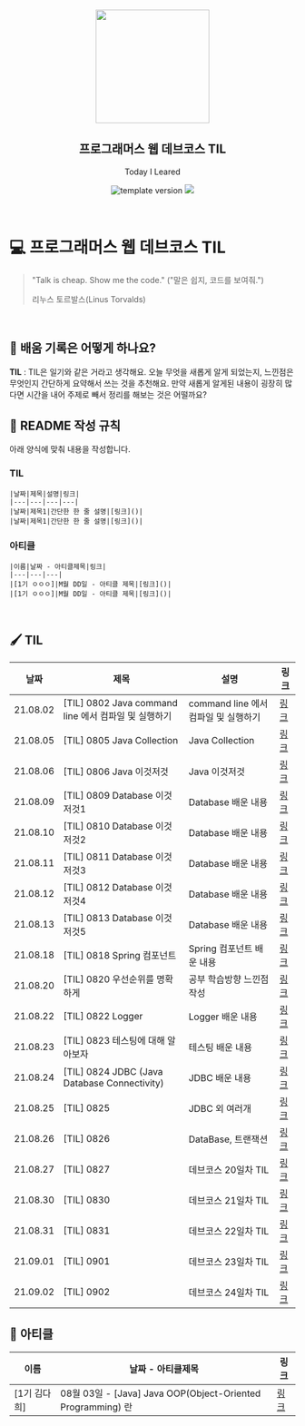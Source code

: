 <br/>
<p align="middle" >
  <img width="200px;" src="./src/images/prgms-logo.png"/>
</p>
<h2 align="middle">프로그래머스 웹 데브코스 TIL</h2>
<p align="middle">Today I Leared</p>
<p align="middle">
  <img src="https://img.shields.io/badge/version-1.0.0-blue?style=flat-square" alt="template version"/>
  <img src="https://img.shields.io/badge/language-md-md.svg?style=flat-square"/>
</p>

<p align="middle">
  <!-- <a href="#">☕ 블로그 링크</a> -->  
</p>

<br/>

# 💻 프로그래머스 웹 데브코스 TIL

> "Talk is cheap. Show me the code."
> ("말은 쉽지, 코드를 보여줘.")
>
> 리누스 토르발스(Linus Torvalds)

<br/>

## 📌 배움 기록은 어떻게 하나요?

**TIL** : TIL은 일기와 같은 거라고 생각해요. 오늘 무엇을 새롭게 알게 되었는지, 느낀점은 무엇인지 간단하게 요약해서 쓰는 것을 추천해요. 만약 새롭게 알게된 내용이 굉장히 많다면 시간을 내어 주제로 빼서 정리를 해보는 것은 어떨까요?

## 🚀 README 작성 규칙

아래 양식에 맞춰 내용을 작성합니다.
### TIL
```
|날짜|제목|설명|링크|
|---|---|---|---|
|날짜|제목1|간단한 한 줄 설명|[링크]()|
|날짜|제목1|간단한 한 줄 설명|[링크]()|
```

### 아티클
```
|이름|날짜 - 아티클제목|링크|
|---|---|---|
|[1기 ㅇㅇㅇ]|M월 DD일 - 아티클 제목|[링크]()|
|[1기 ㅇㅇㅇ]|M월 DD일 - 아티클 제목|[링크]()|
```

<br/>

## 🖌 TIL
|날짜|제목|설명|링크|
|---|---|---|---|
|21.08.02|[TIL] 0802 Java command line 에서 컴파일 및 실행하기|command line 에서 컴파일 및 실행하기|[링크](https://daisy-day.tistory.com/191)|
|21.08.05|[TIL] 0805 Java Collection|Java Collection|[링크](https://daisy-day.tistory.com/197)|
|21.08.06|[TIL] 0806 Java 이것저것|Java 이것저것|[링크](https://daisy-day.tistory.com/198)|
|21.08.09|[TIL] 0809 Database 이것저것1|Database 배운 내용|[링크](https://daisy-day.tistory.com/201)|
|21.08.10|[TIL] 0810 Database 이것저것2|Database 배운 내용|[링크](https://daisy-day.tistory.com/202)|
|21.08.11|[TIL] 0811 Database 이것저것3|Database 배운 내용|[링크](https://daisy-day.tistory.com/205)|
|21.08.12|[TIL] 0812 Database 이것저것4|Database 배운 내용|[링크](https://daisy-day.tistory.com/206)|
|21.08.13|[TIL] 0813 Database 이것저것5|Database 배운 내용|[링크](https://daisy-day.tistory.com/207)|
|21.08.18|[TIL] 0818 Spring 컴포넌트|Spring 컴포넌트 배운 내용|[링크](https://daisy-day.tistory.com/212)|
|21.08.20|[TIL] 0820 우선순위를 명확하게|공부 학습방향 느낀점 작성|[링크](https://daisy-day.tistory.com/214)|
|21.08.22|[TIL] 0822 Logger|Logger 배운 내용|[링크](https://daisy-day.tistory.com/217)|
|21.08.23|[TIL] 0823 테스팅에 대해 알아보자|테스팅 배운 내용|[링크](https://daisy-day.tistory.com/219)|
|21.08.24|[TIL] 0824 JDBC (Java Database Connectivity)|JDBC 배운 내용|[링크](https://daisy-day.tistory.com/220)|
|21.08.25|[TIL] 0825|JDBC 외 여러개|[링크](https://velog.io/@heehee/TIL-0825)|
|21.08.26|[TIL] 0826|DataBase, 트랜잭션|[링크](https://velog.io/@heehee/TIL-0826)|
|21.08.27|[TIL] 0827|데브코스 20일차 TIL|[링크](https://odd-twist-58c.notion.site/20-TIL-349dd1a62efa4cbea11a596d62c005d7)|
|21.08.30|[TIL] 0830|데브코스 21일차 TIL|[링크](https://odd-twist-58c.notion.site/21-TIL-19e2137e3ab14a4a9a849e5dafd3f15a)|
|21.08.31|[TIL] 0831|데브코스 22일차 TIL|[링크](https://odd-twist-58c.notion.site/22-TIL-715c7266ee924475a7996c26c35d3c21)|
|21.09.01|[TIL] 0901|데브코스 23일차 TIL|[링크](https://odd-twist-58c.notion.site/23-TIL-0978bfde2fa949648ac11f9d8a7f521f)|
|21.09.02|[TIL] 0902|데브코스 24일차 TIL|[링크](https://odd-twist-58c.notion.site/24-TIL-e73413065b92430399de46cc0ede0360)|


## 📕 아티클
|이름|날짜 - 아티클제목|링크|
|---|---|---|
|[1기 김다희]|08월 03일 - [Java] Java OOP(Object-Oriented Programming) 란|[링크](https://daisy-day.tistory.com/194)|
